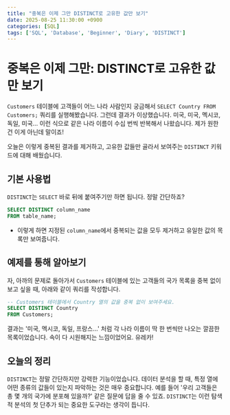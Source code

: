 ```yaml
---
title: "중복은 이제 그만 DISTINCT로 고유한 값만 보기"
date: 2025-08-25 11:30:00 +0900
categories: [SQL]
tags: ['SQL', 'Database', 'Beginner', 'Diary', 'DISTINCT']
---
```


# 중복은 이제 그만: DISTINCT로 고유한 값만 보기

`Customers` 테이블에 고객들이 어느 나라 사람인지 궁금해서 `SELECT Country FROM Customers;` 쿼리를 실행해봤습니다. 그런데 결과가 이상했습니다. 미국, 미국, 멕시코, 독일, 미국... 이런 식으로 같은 나라 이름이 수십 번씩 반복해서 나왔습니다. 제가 원한 건 이게 아닌데 말이죠!

오늘은 이렇게 중복된 결과를 제거하고, 고유한 값들만 골라서 보여주는 `DISTINCT` 키워드에 대해 배웠습니다.

## 기본 사용법

`DISTINCT`는 `SELECT` 바로 뒤에 붙여주기만 하면 됩니다. 정말 간단하죠?

```sql
SELECT DISTINCT column_name
FROM table_name;
```

- 이렇게 하면 지정된 `column_name`에서 중복되는 값을 모두 제거하고 유일한 값의 목록만 보여줍니다.

## 예제를 통해 알아보기

자, 아까의 문제로 돌아가서 `Customers` 테이블에 있는 고객들의 국가 목록을 중복 없이 보고 싶을 때, 아래와 같이 쿼리를 작성합니다.

```sql
-- Customers 테이블에서 Country 열의 값을 중복 없이 보여주세요.
SELECT DISTINCT Country
FROM Customers;
```

결과는 '미국, 멕시코, 독일, 프랑스...' 처럼 각 나라 이름이 딱 한 번씩만 나오는 깔끔한 목록이었습니다. 속이 다 시원해지는 느낌이었어요. 유레카!

## 오늘의 정리

`DISTINCT`는 정말 간단하지만 강력한 기능이었습니다. 데이터 분석을 할 때, 특정 열에 어떤 종류의 값들이 있는지 파악하는 것은 매우 중요합니다. 예를 들어 '우리 고객들은 총 몇 개의 국가에 분포해 있을까?' 같은 질문에 답을 줄 수 있죠. `DISTINCT`는 이런 탐색적 분석의 첫 단추가 되는 중요한 도구라는 생각이 듭니다.
